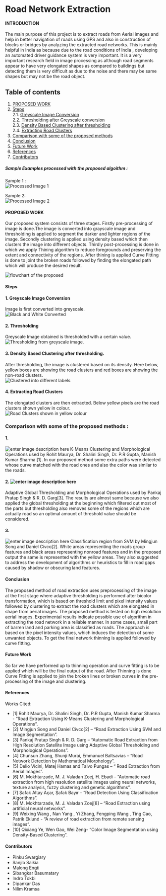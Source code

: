 
# Road Network Extraction

#### INTRODUCTION
The main purpose of this project is to extract roads from Aerial images and help in better navigation of roads using GPS and also in construction of blocks or bridges by analyzing the extracted road networks. This is mainly helpful in India as because due to the road conditions of India , developing an automated driver guidance system is very important. It is a very important research field in image processing as although road segments appear to have very elongated shapes as compared to buildings but detecting them is very difficult as due to the noise and there may be same shapes but may not be the road object.

## Table of contents  
1. [PROPOSED WORK](#PROPOSED-WORK)  
2. [Steps](#Steps)  
	2.1. [Greyscale Image Conversion](#Greyscale-Image-Conversion)<br>
	2.2. [Thresholding after Greyscale conversion](#Thresholding-after-Greyscale-conversion)<br>
	2.3. [Density Based Clustering after thresholding](#Density-Based-Clustering-after-thresholding.)<br>
	2.4. [Extracting Road Clusters](#Extracting-Road-Clusters)<br>
3. [Comparison with some of the proposed methods ](#Comparison-with-some-of-the-proposed-methods )<br>
4. [Conclusion](#Conclusion)
5. [Future Work](#Future-Work)
6. [References](#References)
7. [Contributors](#Contributors)
  
##### Sample Examples processed with the proposed algoithm :
Sample 1 :<br>
![Processed Image 1](https://springflee.files.wordpress.com/2020/02/d1.png)

Sample 2:<br>
![Processed Image 2](https://springflee.files.wordpress.com/2020/02/d2.png)
#### PROPOSED WORK
Our proposed system consists of three stages. Firstly pre-processing of image is done.The image is converted into grayscale image and thresholding is applied to segment the darker and lighter regions of the image. Secondly clustering is applied using density based which then clusters the image into different objects. Thirdly post-processing is done in which we apply Thining algorithm to reduce foregrounds and preserving the extent and connectivity of the regions. After thining is applied Curve  Fitting is done to joint the broken roads followed by finding the elongated path which will produce the desired result. 

![flowchart of the proposed](https://springflee.files.wordpress.com/2020/02/image-000.jpg)
<br>
#### Steps
#### 1. Greyscale Image Conversion
Image is first converted into greyscale.<br>
![Black and White Converted](https://springflee.files.wordpress.com/2020/02/yellowroad.png)
#### 2. Thresholding
Greyscale Image obtained is thresholded with a certain value.<br>
![Thresholding from greyscale image.](https://springflee.files.wordpress.com/2020/02/image-004.png)
#### 3. Density Based Clustering after thresholding.
After thresholding, the image is clustered based on its density.
Here below, yellow boxes are showing the road clusters and red boxes are showing the non-road clusters.<br>
![Clustered into different labels](https://springflee.files.wordpress.com/2020/02/image-030.png)
#### 4. Extracting Road Clusters
The elongated clusters are then extracted.
Below yellow pixels are the road clusters shown yellow in colour.<br>
![Road Clusters shown in yellow colour](https://springflee.files.wordpress.com/2020/02/yellowroad.png)

### Comparison with some of the proposed methods :
#### 1.  
![enter image description here](https://springflee.files.wordpress.com/2020/02/c1.png)
K-Means Clustering and Morphological Operations used by Rohit Maurya, Dr. Shalini Singh, Dr. P.R Gupta, Manish Kumar Sharma [1]. In our proposed method some extra paths were detected whose curve matched with the road ones and also the color was similar to the roads.
#### 2. ![enter image description here](https://springflee.files.wordpress.com/2020/02/c2.png) 
Adaptive Global Thresholding and Morphological Operations used by Pankaj Pratap Singh & R. D. Garg[3]. The results are almost same because we also applied the global thresholding at the beginning which filtered out most of the parts but thresholding also removes some of the regions which are actually road so an optimal amount of threshold value should be considered.
#### 3.
![enter image description here](https://springflee.files.wordpress.com/2020/02/c3.png)
Classification region from SVM by Mingjun Song and Daniel Civco[2]. White areas representing the roads group features and black areas representing nonroad features and in the proposed output the same is represented with the yellow areas. They also suggested to address the development of algorithms or heuristics to fill in road gaps caused by shadow or obscuring land features.
#### Conclusion
The proposed method of road extraction uses preprocessing of the image at the first stage where adaptive thresholding is performed after bicolor transformation, which is based on threshold limit and pixel intensity values followed by clustering to extract the road clusters which are elongated in shape from aerial images. The proposed method is tested on high resolution aerial images. Experimental results indicate possible use of algorithm in extracting the road network in a reliable manner. In some cases, small part of barren land and parking area is classified as roads. The approach is based on the pixel intensity values, which induces the detection of some unwanted objects. To get the final network thinning is applied followed by curve fitting.
#### Future Work
So far we have performed up to thinning operation and curve fitting is to be applied which will be the final output of the road. After Thinning is done Curve Fitting is applied to join the broken lines or broken curves in the pre-processing of the image and clustering.
#### References 
Works Cited: 
- [1] Rohit Maurya, Dr. Shalini Singh, Dr. P.R Gupta, Manish Kumar Sharma - “Road Extraction Using K-Means Clustering and Morphological Operations”. 
- [2] Mingjun Song and Daniel Civco[2] – “Road Extraction Using SVM and Image Segmentation”. 
- [3] Pankaj Pratap Singh & R. D. Garg – “Automatic Road Extraction from High Resolution Satellite Image using Adaptive Global Thresholding and Morphological Operations”. 
- [4] Chunsun Zhang, Shunji Murai, Emmanuel Baltsavias – “Road Network Detection by Mathematical Morphology”. 
- [5] Delio Vicini, Matej Hamas and Taivo Pungas – “ Road Extraction from Aerial Images”. 
- [6] M. Mokhtarzade, M. J. Valadan Zoej, H. Ebadi – “Automatic road extraction from high resolution satellite images using neural networks, texture analysis, fuzzy clustering and genetic algorithms”. 
- [7] Şafak Altay Açar, Şafak Bayır – “Road Detection Using Classification Algorithms”. 
- [8] M. Mokhtarzade, M. J. Valadan Zoej[8] – “Road Extraction using artificial neural networks”. 
- [9] Weixing Wang , Nan Yang , Yi Zhang, Fengping Wang , Ting Cao, Patrik Eklund - “A review of road extraction from remote sensing images”. 
- [10] Qixiang Ye, Wen Gao, Wei Zeng- “Color Image Segmentation using Density-Based Clustering”.
#### Contributors 
- Pinku Swargiary
- Sanjib Saikia
- Malong Engti
- Sibangkar Basumatary
- Indro Tokbi
- Dipankar Das
 - Nilim Kramsa
